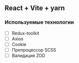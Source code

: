 ## React + Vite + yarn

### Используемые технологии
- [ ] Redux-toolkit
- [ ] Axios
- [ ] Cookie
- [ ] Препроцессор  SСSS
- [ ] Валидация ZOD
